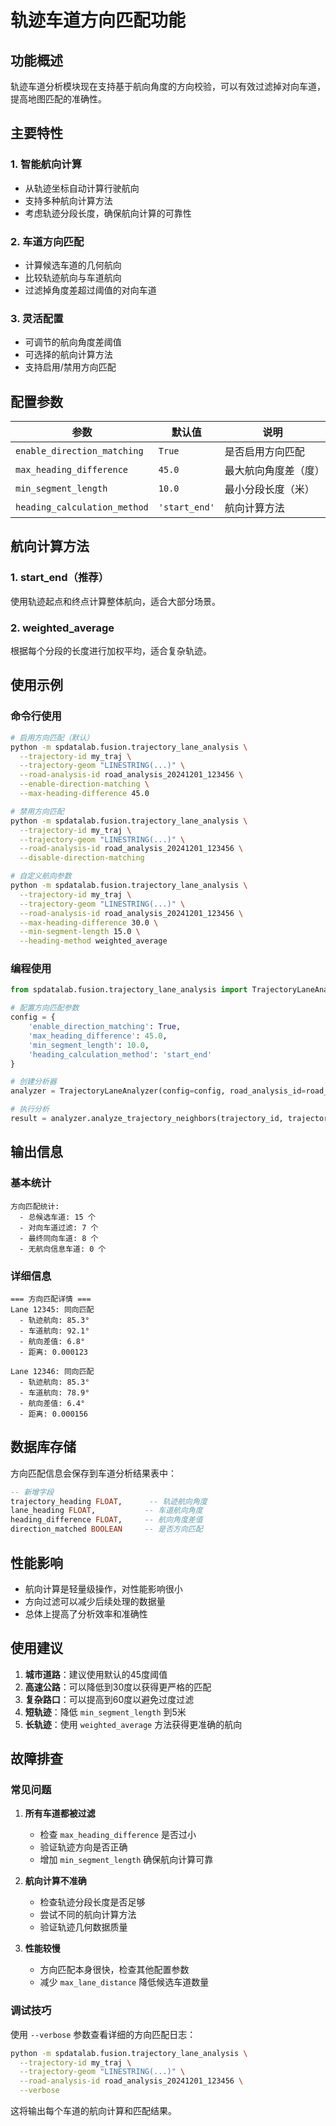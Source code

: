 # 轨迹车道方向匹配功能

## 功能概述

轨迹车道分析模块现在支持基于航向角度的方向校验，可以有效过滤掉对向车道，提高地图匹配的准确性。

## 主要特性

### 1. 智能航向计算
- 从轨迹坐标自动计算行驶航向
- 支持多种航向计算方法
- 考虑轨迹分段长度，确保航向计算的可靠性

### 2. 车道方向匹配
- 计算候选车道的几何航向
- 比较轨迹航向与车道航向
- 过滤掉角度差超过阈值的对向车道

### 3. 灵活配置
- 可调节的航向角度差阈值
- 可选择的航向计算方法
- 支持启用/禁用方向匹配

## 配置参数

| 参数 | 默认值 | 说明 |
|------|--------|------|
| `enable_direction_matching` | `True` | 是否启用方向匹配 |
| `max_heading_difference` | `45.0` | 最大航向角度差（度） |
| `min_segment_length` | `10.0` | 最小分段长度（米） |
| `heading_calculation_method` | `'start_end'` | 航向计算方法 |

## 航向计算方法

### 1. start_end（推荐）
使用轨迹起点和终点计算整体航向，适合大部分场景。

### 2. weighted_average
根据每个分段的长度进行加权平均，适合复杂轨迹。

## 使用示例

### 命令行使用

```bash
# 启用方向匹配（默认）
python -m spdatalab.fusion.trajectory_lane_analysis \
  --trajectory-id my_traj \
  --trajectory-geom "LINESTRING(...)" \
  --road-analysis-id road_analysis_20241201_123456 \
  --enable-direction-matching \
  --max-heading-difference 45.0

# 禁用方向匹配
python -m spdatalab.fusion.trajectory_lane_analysis \
  --trajectory-id my_traj \
  --trajectory-geom "LINESTRING(...)" \
  --road-analysis-id road_analysis_20241201_123456 \
  --disable-direction-matching

# 自定义航向参数
python -m spdatalab.fusion.trajectory_lane_analysis \
  --trajectory-id my_traj \
  --trajectory-geom "LINESTRING(...)" \
  --road-analysis-id road_analysis_20241201_123456 \
  --max-heading-difference 30.0 \
  --min-segment-length 15.0 \
  --heading-method weighted_average
```

### 编程使用

```python
from spdatalab.fusion.trajectory_lane_analysis import TrajectoryLaneAnalyzer

# 配置方向匹配参数
config = {
    'enable_direction_matching': True,
    'max_heading_difference': 45.0,
    'min_segment_length': 10.0,
    'heading_calculation_method': 'start_end'
}

# 创建分析器
analyzer = TrajectoryLaneAnalyzer(config=config, road_analysis_id=road_analysis_id)

# 执行分析
result = analyzer.analyze_trajectory_neighbors(trajectory_id, trajectory_geom)
```

## 输出信息

### 基本统计
```
方向匹配统计:
  - 总候选车道: 15 个
  - 对向车道过滤: 7 个  
  - 最终同向车道: 8 个
  - 无航向信息车道: 0 个
```

### 详细信息
```
=== 方向匹配详情 ===
Lane 12345: 同向匹配
  - 轨迹航向: 85.3°
  - 车道航向: 92.1°
  - 航向差值: 6.8°
  - 距离: 0.000123

Lane 12346: 同向匹配
  - 轨迹航向: 85.3°
  - 车道航向: 78.9°
  - 航向差值: 6.4°
  - 距离: 0.000156
```

## 数据库存储

方向匹配信息会保存到车道分析结果表中：

```sql
-- 新增字段
trajectory_heading FLOAT,      -- 轨迹航向角度
lane_heading FLOAT,           -- 车道航向角度  
heading_difference FLOAT,     -- 航向角度差值
direction_matched BOOLEAN     -- 是否方向匹配
```

## 性能影响

- 航向计算是轻量级操作，对性能影响很小
- 方向过滤可以减少后续处理的数据量
- 总体上提高了分析效率和准确性

## 使用建议

1. **城市道路**：建议使用默认的45度阈值
2. **高速公路**：可以降低到30度以获得更严格的匹配
3. **复杂路口**：可以提高到60度以避免过度过滤
4. **短轨迹**：降低 `min_segment_length` 到5米
5. **长轨迹**：使用 `weighted_average` 方法获得更准确的航向

## 故障排查

### 常见问题

1. **所有车道都被过滤**
   - 检查 `max_heading_difference` 是否过小
   - 验证轨迹方向是否正确
   - 增加 `min_segment_length` 确保航向计算可靠

2. **航向计算不准确**
   - 检查轨迹分段长度是否足够
   - 尝试不同的航向计算方法
   - 验证轨迹几何数据质量

3. **性能较慢**
   - 方向匹配本身很快，检查其他配置参数
   - 减少 `max_lane_distance` 降低候选车道数量

### 调试技巧

使用 `--verbose` 参数查看详细的方向匹配日志：

```bash
python -m spdatalab.fusion.trajectory_lane_analysis \
  --trajectory-id my_traj \
  --trajectory-geom "LINESTRING(...)" \
  --road-analysis-id road_analysis_20241201_123456 \
  --verbose
```

这将输出每个车道的航向计算和匹配结果。 